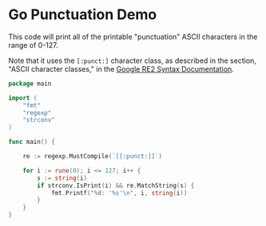 # Go Punctuation Demo

This code will print all of the printable "punctuation" ASCII characters in the range of 0-127. 

Note that it uses the `[:punct:]` character class, as described in the section, "ASCII character classes,"
in the [Google RE2 Syntax Documentation](https://github.com/google/re2/wiki/Syntax).

```go
package main

import (
	"fmt"
	"regexp"
	"strconv"
)

func main() {

	re := regexp.MustCompile(`[[:punct:]]`)

	for i := rune(0); i <= 127; i++ {
		s := string(i)
		if strconv.IsPrint(i) && re.MatchString(s) {
			fmt.Printf("%d: '%s'\n", i, string(i))
		}
	}
}
```